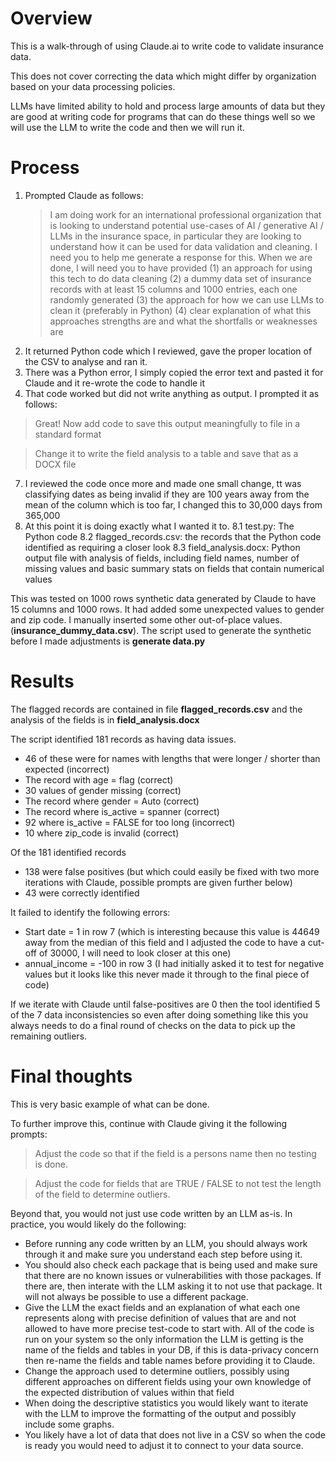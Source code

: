 # Overview
This is a walk-through of using Claude.ai to write code to validate insurance data.

This does not cover correcting the data which might differ by organization based on your data processing policies.

LLMs have limited ability to hold and process large amounts of data but they are good at writing code for programs that can do these things well so we will use the LLM to write the code and then we will run it.

# Process
1. Prompted Claude as follows:
   > I am doing work for an international professional organization that is looking to understand potential use-cases of AI / generative AI / LLMs in the insurance space, in particular they are looking to understand how it can be used for data validation and cleaning. I need you to help me generate a response for this. When we are done, I will need you to have provided (1) an approach for using this tech to do data cleaning (2) a dummy data set of insurance records with at least 15 columns and 1000 entries, each one randomly generated (3) the approach for how we can use LLMs to clean it (preferably in Python) (4) clear explanation of what this approaches strengths are and what the shortfalls or weaknesses are
3. It returned Python code which I reviewed, gave the proper location of the CSV to analyse and ran it.
4. There was a Python error, I simply copied the error text and pasted it for Claude and it re-wrote the code to handle it
5. That code worked but did not write anything as output. I prompted it as follows:
> Great! Now add code to save this output meaningfully to file in a standard format

> Change it to write the field analysis to a table and save that as a DOCX file
7. I reviewed the code once more and made one small change, tt was classifying dates as being invalid if they are 100 years away from the mean of the column which is too far, I changed this to 30,000 days from 365,000
7. At this point it is doing exactly what I wanted it to.
8.1 test.py: The Python code
8.2 flagged_records.csv: the records that the Python code identified as requiring a closer look
8.3 field_analysis.docx: Python output file with analysis of fields, including field names, number of missing values and basic summary stats on fields that contain numerical values

This was tested on 1000 rows synthetic data generated by Claude to have 15 columns and 1000 rows. It had added some unexpected values to gender and zip code. I manually inserted some other out-of-place values. (**insurance_dummy_data.csv**). The script used to generate the synthetic before I made adjustments is **generate data.py**

# Results
The flagged records are contained in file **flagged_records.csv** and the analysis of the fields is in **field_analysis.docx**

The script identified 181 records as having data issues.
* 46 of these were for names with lengths that were longer / shorter than expected (incorrect)
* The record with age = flag (correct)
* 30 values of gender missing (correct)
* The record where gender = Auto (correct)
* The record where is_active = spanner (correct)
* 92 where is_active = FALSE for too long (incorrect)
* 10 where zip_code is invalid (correct)

Of the 181 identified records
* 138 were false positives (but which could easily be fixed with two more iterations with Claude, possible prompts are given further below)
* 43 were correctly identified

It failed to identify the following errors:
* Start date = 1 in row 7 (which is interesting because this value is 44649 away from the median of this field and I adjusted the code to have a cut-off of 30000, I will need to look closer at this one)
* annual_income = -100 in row 3 (I had initially asked it to test for negative values but it looks like this never made it through to the final piece of code)

If we iterate with Claude until false-positives are 0 then the tool identified 5 of the 7 data inconsistencies so even after doing something like this you always needs to do a final round of checks on the data to pick up the remaining outliers.

# Final thoughts
This is very basic example of what can be done.

To further improve this, continue with Claude giving it the following prompts:
> Adjust the code so that if the field is a persons name then no testing is done.

> Adjust the code for fields that are TRUE / FALSE to not test the length of the field to determine outliers.


Beyond that, you would not just use code written by an LLM as-is. In practice, you would likely do the following:
* Before running any code written by an LLM, you should always work through it and make sure you understand each step before using it.
* You should also check each package that is being used and make sure that there are no known issues or vulnerabilities with those packages. If there are, then interate with the LLM asking it to not use that package. It will not always be possible to use a different package.
* Give the LLM the exact fields and an explanation of what each one represents along with precise definition of values that are and not allowed to have more precise test-code to start with. All of the code is run on your system so the only information the LLM is getting is the name of the fields and tables in your DB, if this is data-privacy concern then re-name the fields and table names before providing it to Claude.
* Change the approach used to determine outliers, possibly using different approaches on different fields using your own knowledge of the expected distribution of values within that field
* When doing the descriptive statistics you would likely want to iterate with the LLM to improve the formatting of the output and possibly include some graphs.
* You likely have a lot of data that does not live in a CSV so when the code is ready you would need to adjust it to connect to your data source.


